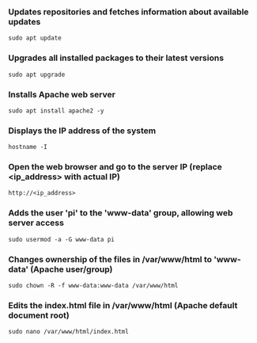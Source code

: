 ### Updates repositories and fetches information about available updates
```
sudo apt update
```
### Upgrades all installed packages to their latest versions
```
sudo apt upgrade
```
### Installs Apache web server
```
sudo apt install apache2 -y
```
### Displays the IP address of the system
```
hostname -I
```
### Open the web browser and go to the server IP (replace <ip_address> with actual IP)
```
http://<ip_address>
```
### Adds the user 'pi' to the 'www-data' group, allowing web server access
```
sudo usermod -a -G www-data pi
```
### Changes ownership of the files in /var/www/html to 'www-data' (Apache user/group)
```
sudo chown -R -f www-data:www-data /var/www/html
```
### Edits the index.html file in /var/www/html (Apache default document root)
```
sudo nano /var/www/html/index.html
```
